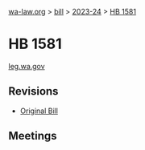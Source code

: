 [wa-law.org](/) > [bill](/bill/) > [2023-24](/bill/2023-24/) > [HB 1581](/bill/2023-24/hb/1581/)

# HB 1581
[leg.wa.gov](https://app.leg.wa.gov/billsummary?BillNumber=1581&Year=2023&Initiative=false)

## Revisions
* [Original Bill](1/)

## Meetings